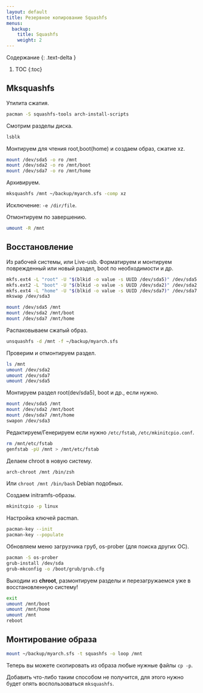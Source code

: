 ```yaml
---
layout: default
title: Резервное копирование Squashfs
menus:
  backup:
    title: Squashfs
    weight: 2
---
```


Содержание
{: .text-delta }

1. TOC
{:toc}

## Mksquashfs

Утилита сжатия.

```bash
pacman -S squashfs-tools arch-install-scripts
```

Смотрим разделы диска.

```bash
lsblk
```

Монтируем для чтения root,boot(home) и создаем образ, сжатие xz.

```bash
mount /dev/sda5 -o ro /mnt
mount /dev/sda2 -o ro /mnt/boot
mount /dev/sda7 -o ro /mnt/home
```

Архивируем.

```bash
mksquashfs /mnt ~/backup/myarch.sfs -comp xz
```

Исключение: `-e /dir/file`.

Отмонтируем по завершению.

```bash
umount -R /mnt
```

## Восстановление

Из рабочей системы, или Live-usb. Форматируем и монтируем поврежденный или новый раздел, boot по необходимости и др.

```bash
mkfs.ext4 -L "root" -U "$(blkid -o value -s UUID /dev/sda5)" /dev/sda5
mkfs.ext2 -L "boot" -U "$(blkid -o value -s UUID /dev/sda2)" /dev/sda2
mkfs.ext4 -L "home" -U "$(blkid -o value -s UUID /dev/sda7)" /dev/sda7
mkswap /dev/sda3

mount /dev/sda5 /mnt
mount /dev/sda2 /mnt/boot
mount /dev/sda7 /mnt/home
```

Распаковываем сжатый образ.

```bash
unsquashfs -d /mnt -f ~/backup/myarch.sfs
```

Проверим и отмонтируем раздел.

```bash
ls /mnt
umount /dev/sda2
umount /dev/sda7
umount /dev/sda5
```

Монтируем раздел root(dev/sda5), boot и др., если нужно.

```bash
mount /dev/sda5 /mnt
mount /dev/sda2 /mnt/boot
mount /dev/sda7 /mnt/home
swapon /dev/sda3
```

Редактируем/Генерируем если нужно `/etc/fstab`, `/etc/mkinitcpio.conf`.

```bash
rm /mnt/etc/fstab
genfstab -pU /mnt > /mnt/etc/fstab
```

Делаем chroot в новую систему.

```bash
arch-chroot /mnt /bin/zsh
```

Или `chroot /mnt /bin/bash` Debian подобных.

Создаем initramfs-образы.

```bash
mkinitcpio -p linux
```

Настройка ключей pacman.

```bash
pacman-key --init
pacman-key --populate
```

Обновляем меню загрузчика груб, os-prober (для поиска других ОС).

```bash
pacman -S os-prober
grub-install /dev/sda
grub-mkconfig -o /boot/grub/grub.cfg
```

Выходим из **chroot**, размонтируем разделы и перезагружаемся уже в восстановленную систему!

```bash
exit
umount /mnt/boot
umount /mnt/home
umount /mnt
reboot
```

## Монтирование образа

```bash
mount ~/backup/myarch.sfs -t squashfs -o loop /mnt
```

Теперь вы можете скопировать из образа любые нужные файлы `cp -p`.

Добавить что-либо таким способом не получится, для этого нужно будет опять воспользоваться `mksquashfs`.

